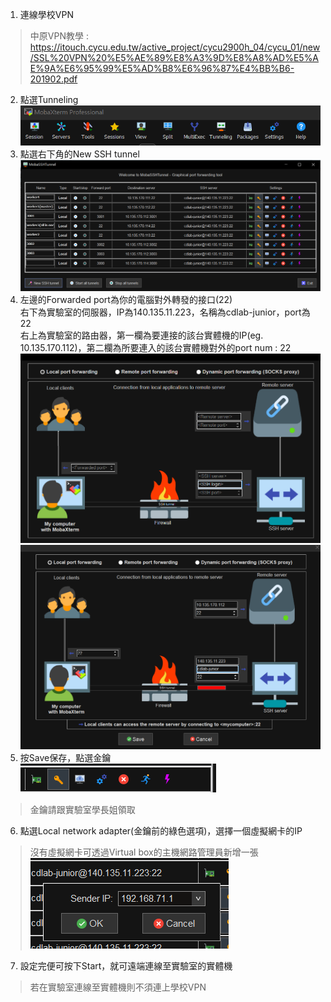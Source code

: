 1. 連線學校VPN
> 中原VPN教學 :   
> https://itouch.cycu.edu.tw/active_project/cycu2900h_04/cycu_01/new/SSL%20VPN%20%E5%AE%89%E8%A3%9D%E8%A8%AD%E5%AE%9A%E6%95%99%E5%AD%B8%E6%96%87%E4%BB%B6-201902.pdf
2. 點選Tunneling  
![image](https://github.com/jai-9110/Harmonia-DFL/blob/6d873a7046ea9ac211290a73b6d675d2151a2ac1/picture/Tunneling.png)
3. 點選右下角的New SSH tunnel
![image](https://github.com/jai-9110/Harmonia-DFL/blob/c3a36d240ee2fac43ae49ea29de93e536f2502c9/picture/NEW_SSH_Tunnel.png)
4. 左邊的Forwarded port為你的電腦對外轉發的接口(22)  
右下為實驗室的伺服器，IP為140.135.11.223，名稱為cdlab-junior，port為22  
右上為實驗室的路由器，第一欄為要連接的該台實體機的IP(eg. 10.135.170.112)，第二欄為所要連入的該台實體機對外的port num : 22
![image](https://github.com/jai-9110/Harmonia-DFL/blob/af3b57f177f230b9b7ee4c0d73cd2b8b7da18d63/picture/SSH_Tunnel-1.png)
![image](https://github.com/jai-9110/Harmonia-DFL/blob/e2536eacc805f4a3c47a77284e583229bcfcd6cc/picture/SSH_Tunnel-2.png)
5. 按Save保存，點選金鑰  
![image](https://github.com/jai-9110/Harmonia-DFL/blob/e2dcdc42937285e9ba5eb4e7872e0323796fcf59/picture/key.png)
> 金鑰請跟實驗室學長姐領取  
6. 點選Local network adapter(金鑰前的綠色選項)，選擇一個虛擬網卡的IP  
> 沒有虛擬網卡可透過Virtual box的主機網路管理員新增一張  
![image](https://github.com/jai-9110/Harmonia-DFL/blob/9acdcda48523064f5f647adccbceaee5abba1e6d/picture/Local_network_adapter.png)
7. 設定完便可按下Start，就可遠端連線至實驗室的實體機  
> 若在實驗室連線至實體機則不須連上學校VPN  
